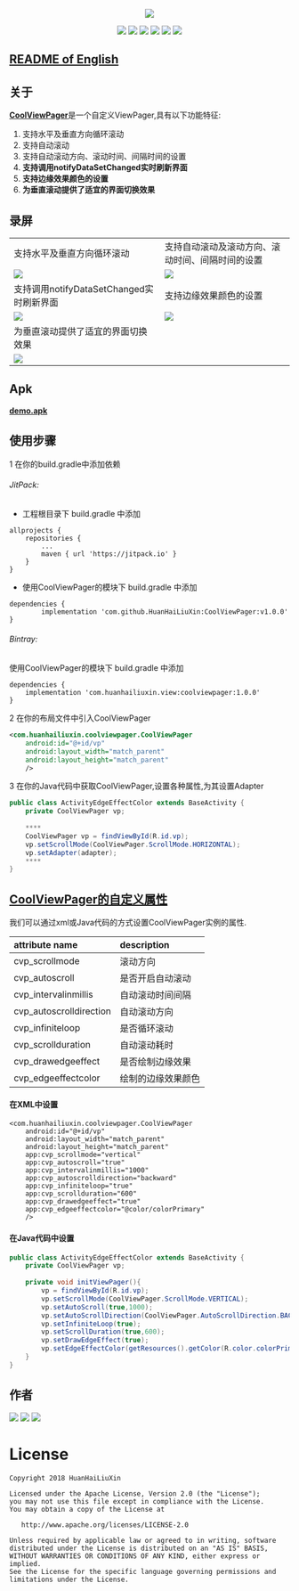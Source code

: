 <p align="center">
    <img src="https://github.com/HuanHaiLiuXin/CoolViewPager/blob/master/ScreenRecorder/Logo_CoolViewPager.png"/>
</p>
<p align="center">
<a target="_blank" href="https://jitpack.io/#HuanHaiLiuXin/CoolViewPager"><img src="https://jitpack.io/v/HuanHaiLiuXin/CoolViewPager.svg"></a>
<a target="_blank" href="https://travis-ci.org/HuanHaiLiuXin/CoolViewPager"><img src="https://travis-ci.org/HuanHaiLiuXin/CoolViewPager.svg?branch=master"></a>
<a target="_blank" href="https://circleci.com/gh/HuanHaiLiuXin/CoolViewPager"><img src="https://circleci.com/gh/HuanHaiLiuXin/CoolViewPager.svg?style=svg"></a>
<a target="_blank" href="https://android-arsenal.com/details/1/6987"><img src="https://img.shields.io/badge/Android%20Arsenal-CoolViewPager-green.svg?style=flat"></a>
<a target="_blank" href="https://www.apache.org/licenses/LICENSE-2.0"><img src="https://img.shields.io/badge/License-Apache%202-3D7DB4.svg"></a>
<!--<a target="_blank" href="https://www.android.com"><img src="https://img.shields.io/badge/platform-Android-4DC71F.svg"></a>-->
<a target="_blank" href="https://android-arsenal.com/api?level=15"><img src="https://img.shields.io/badge/API-15%2B-brightgreen.svg?style=flat"></a>
</p>

## [README of English](https://github.com/HuanHaiLiuXin/CoolViewPager/blob/master/README.md)<br/>

## 关于
[**CoolViewPager**](https://github.com/HuanHaiLiuXin/CoolViewPager)是一个自定义ViewPager,具有以下功能特征:
1. 支持水平及垂直方向循环滚动
2. 支持自动滚动
3. 支持自动滚动方向、滚动时间、间隔时间的设置
4. **支持调用notifyDataSetChanged实时刷新界面**
5. **支持边缘效果颜色的设置**
6. **为垂直滚动提供了适宜的界面切换效果**

## 录屏
<table align="center">
    <tr>
        <td>支持水平及垂直方向循环滚动</td>
        <td>支持自动滚动及滚动方向、滚动时间、间隔时间的设置</td>
    </tr>
    <tr>
        <td><img src="https://github.com/HuanHaiLiuXin/CoolViewPager/blob/master/ScreenRecorder/%E6%B0%B4%E5%B9%B3%E5%8F%8A%E5%9E%82%E7%9B%B4%E6%BB%91%E5%8A%A8-%E5%B0%8F.gif"/></td>
        <td><img src="https://github.com/HuanHaiLiuXin/CoolViewPager/blob/master/ScreenRecorder/%E8%87%AA%E5%8A%A8%E6%BB%9A%E5%8A%A8%E5%8F%AF%E8%AE%BE%E7%BD%AE%E6%96%B9%E5%90%91%E5%8F%8A%E9%97%B4%E9%9A%94%E6%97%B6%E9%97%B4-%E5%B0%8F.gif"/></td>
    </tr>
    <tr>
        <td>支持调用notifyDataSetChanged实时刷新界面</td>
        <td>支持边缘效果颜色的设置</td>
    </tr>
    <tr>
        <td><img src="https://github.com/HuanHaiLiuXin/CoolViewPager/blob/master/ScreenRecorder/notifyDatasetChanged%E7%94%9F%E6%95%88-%E5%B0%8F.gif"/></td>
        <td><img src="https://github.com/HuanHaiLiuXin/CoolViewPager/blob/master/ScreenRecorder/%E8%87%AA%E5%AE%9A%E4%B9%89%E8%BE%B9%E7%BC%98%E6%95%88%E6%9E%9C%E9%A2%9C%E8%89%B2-%E5%B0%8F.gif"/></td>
    </tr>
    <tr>
        <td>为垂直滚动提供了适宜的界面切换效果</td>
        <td></td>
    </tr>
    <tr>
        <td><img src="https://github.com/HuanHaiLiuXin/CoolViewPager/blob/master/ScreenRecorder/%E6%B0%B4%E5%B9%B3%E5%8F%8A%E5%9E%82%E7%9B%B4%E6%96%B9%E5%90%91%E9%A1%B5%E9%9D%A2%E5%88%87%E6%8D%A2%E6%95%88%E6%9E%9C-%E5%B0%8F.gif"/></td>
        <td></td>
    </tr>
</table>

## Apk
[**demo.apk**](https://github.com/HuanHaiLiuXin/CoolViewPager/blob/master/demo.apk)

## 使用步骤
1 在你的build.gradle中添加依赖
###### JitPack:
- 工程根目录下 build.gradle 中添加 
```
allprojects {
    repositories {
        ...
        maven { url 'https://jitpack.io' }
    }
}
```
- 使用CoolViewPager的模块下 build.gradle 中添加
```
dependencies {
        implementation 'com.github.HuanHaiLiuXin:CoolViewPager:v1.0.0'
}
```
###### Bintray:
使用CoolViewPager的模块下 build.gradle 中添加
```
dependencies {
    implementation 'com.huanhailiuxin.view:coolviewpager:1.0.0'
}
```
2 在你的布局文件中引入CoolViewPager
```xml
<com.huanhailiuxin.coolviewpager.CoolViewPager
    android:id="@+id/vp"
    android:layout_width="match_parent"
    android:layout_height="match_parent"
    />
```
3 在你的Java代码中获取CoolViewPager,设置各种属性,为其设置Adapter
```java
public class ActivityEdgeEffectColor extends BaseActivity {
    private CoolViewPager vp;
    
    ****
    CoolViewPager vp = findViewById(R.id.vp);
    vp.setScrollMode(CoolViewPager.ScrollMode.HORIZONTAL);
    vp.setAdapter(adapter);
    ****
}
```

## [CoolViewPager的自定义属性](https://github.com/HuanHaiLiuXin/CoolViewPager/blob/master/coolviewpager/src/main/res/values/attrs_coolviewpager.xml)
我们可以通过xml或Java代码的方式设置CoolViewPager实例的属性.

| attribute name | description |
|:---|:---|
| cvp_scrollmode | 滚动方向 |
| cvp_autoscroll | 是否开启自动滚动 |
| cvp_intervalinmillis | 自动滚动时间间隔 |
| cvp_autoscrolldirection | 自动滚动方向 |
| cvp_infiniteloop | 是否循环滚动 |
| cvp_scrollduration | 自动滚动耗时 |
| cvp_drawedgeeffect | 是否绘制边缘效果 |
| cvp_edgeeffectcolor | 绘制的边缘效果颜色 |

#### 在XML中设置
```
<com.huanhailiuxin.coolviewpager.CoolViewPager
    android:id="@+id/vp"
    android:layout_width="match_parent"
    android:layout_height="match_parent"
    app:cvp_scrollmode="vertical"
    app:cvp_autoscroll="true"
    app:cvp_intervalinmillis="1000"
    app:cvp_autoscrolldirection="backward"
    app:cvp_infiniteloop="true"
    app:cvp_scrollduration="600"
    app:cvp_drawedgeeffect="true"
    app:cvp_edgeeffectcolor="@color/colorPrimary"
    />
```
#### 在Java代码中设置
```java
public class ActivityEdgeEffectColor extends BaseActivity {
    private CoolViewPager vp;
    
    private void initViewPager(){
        vp = findViewById(R.id.vp);
        vp.setScrollMode(CoolViewPager.ScrollMode.VERTICAL);
        vp.setAutoScroll(true,1000);
        vp.setAutoScrollDirection(CoolViewPager.AutoScrollDirection.BACKWARD);
        vp.setInfiniteLoop(true);
        vp.setScrollDuration(true,600);
        vp.setDrawEdgeEffect(true);
        vp.setEdgeEffectColor(getResources().getColor(R.color.colorPrimary));
    }
}

```

## 作者
<a target="_blank" href="https://github.com/HuanHaiLiuXin"><img src="https://img.shields.io/badge/%E4%BD%9C%E8%80%85-%E5%B9%BB%E6%B5%B7%E6%B5%81%E5%BF%83-2E8CE6.svg"></a>
<a target="_blank" href="https://juejin.im/user/58206bf20ce46300589709d0"><img src="https://img.shields.io/badge/%E6%8E%98%E9%87%91-%E5%B9%BB%E6%B5%B7%E6%B5%81%E5%BF%83-006CFF.svg"></a>
<a target="_blank" href="https://www.jianshu.com/u/5702e6847f31"><img src="https://img.shields.io/badge/%E7%AE%80%E4%B9%A6-%E5%B9%BB%E6%B5%B7%E6%B5%81%E5%BF%83-EE705B.svg"></a>

License
=======

    Copyright 2018 HuanHaiLiuXin

    Licensed under the Apache License, Version 2.0 (the "License");
    you may not use this file except in compliance with the License.
    You may obtain a copy of the License at

       http://www.apache.org/licenses/LICENSE-2.0

    Unless required by applicable law or agreed to in writing, software
    distributed under the License is distributed on an "AS IS" BASIS,
    WITHOUT WARRANTIES OR CONDITIONS OF ANY KIND, either express or implied.
    See the License for the specific language governing permissions and
    limitations under the License.
